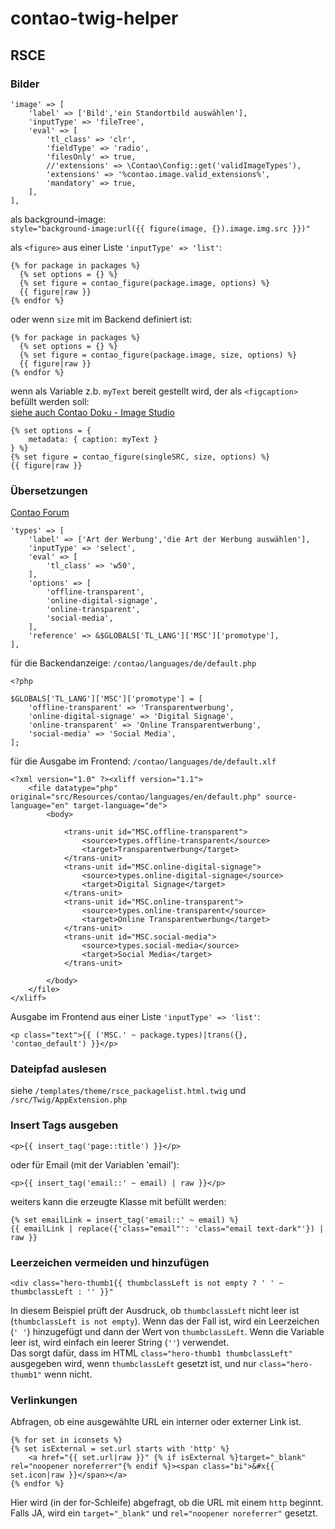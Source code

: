 # contao-twig-helper  
## RSCE  

### Bilder
```
'image' => [
    'label' => ['Bild','ein Standortbild auswählen'],
    'inputType' => 'fileTree',
    'eval' => [
        'tl_class' => 'clr',
        'fieldType' => 'radio',
        'filesOnly' => true,
        //'extensions' => \Contao\Config::get('validImageTypes'),
        'extensions' => '%contao.image.valid_extensions%',
        'mandatory' => true,
    ],
],  
```
als background-image:  
`style="background-image:url({{ figure(image, {}).image.img.src }})"`  

als `<figure>` aus einer Liste `'inputType' => 'list'`:  
```
{% for package in packages %}
  {% set options = {} %}
  {% set figure = contao_figure(package.image, options) %}
  {{ figure|raw }}
{% endfor %}
```
oder wenn `size` mit im Backend definiert ist:  
```
{% for package in packages %}
  {% set options = {} %}
  {% set figure = contao_figure(package.image, size, options) %}
  {{ figure|raw }}
{% endfor %}
```

wenn als Variable z.b. `myText` bereit gestellt wird, der als `<figcaption>` befüllt werden soll:  
[siehe auch Contao Doku - Image Studio](https://docs.contao.org/dev/framework/image-processing/image-studio/)
```
{% set options = {
    metadata: { caption: myText }
} %}
{% set figure = contao_figure(singleSRC, size, options) %}
{{ figure|raw }}
```

### Übersetzungen  
[Contao Forum](https://community.contao.org/de/showthread.php?86761-rsce_mytemplate-html-twig-%C3%9Cbersetzung-ausgeben)  
```
'types' => [
    'label' => ['Art der Werbung','die Art der Werbung auswählen'],
    'inputType' => 'select',
    'eval' => [
        'tl_class' => 'w50',
    ],
    'options' => [
        'offline-transparent',
        'online-digital-signage',
        'online-transparent',
        'social-media',
    ],
    'reference' => &$GLOBALS['TL_LANG']['MSC']['promotype'],
],
```
für die Backendanzeige: `/contao/languages/de/default.php`  
```
<?php

$GLOBALS['TL_LANG']['MSC']['promotype'] = [
    'offline-transparent' => 'Transparentwerbung',
    'online-digital-signage' => 'Digital Signage',
    'online-transparent' => 'Online Transparentwerbung',
    'social-media' => 'Social Media',
];
```
für die Ausgabe im Frontend: `/contao/languages/de/default.xlf`   
```
<?xml version="1.0" ?><xliff version="1.1">
    <file datatype="php" original="src/Resources/contao/languages/en/default.php" source-language="en" target-language="de">
        <body>

            <trans-unit id="MSC.offline-transparent">
                <source>types.offline-transparent</source>
                <target>Transparentwerbung</target>
            </trans-unit>        
            <trans-unit id="MSC.online-digital-signage">
                <source>types.online-digital-signage</source>
                <target>Digital Signage</target>
            </trans-unit>  
            <trans-unit id="MSC.online-transparent">
                <source>types.online-transparent</source>
                <target>Online Transparentwerbung</target>
            </trans-unit>      
            <trans-unit id="MSC.social-media">
                <source>types.social-media</source>
                <target>Social Media</target>
            </trans-unit>              

        </body>
    </file>
</xliff>
```
Ausgabe im Frontend aus einer Liste `'inputType' => 'list'`:  
```
<p class="text">{{ ('MSC.' ~ package.types)|trans({}, 'contao_default') }}</p>
```

### Dateipfad auslesen  
siehe `/templates/theme/rsce_packagelist.html.twig` und `/src/Twig/AppExtension.php`  

### Insert Tags ausgeben  
```
<p>{{ insert_tag('page::title') }}</p>
```
oder für Email (mit der Variablen 'email'):  
```
<p>{{ insert_tag('email::' ~ email) | raw }}</p>
```
weiters kann die erzeugte Klasse mit befüllt werden:  
```
{% set emailLink = insert_tag('email::' ~ email) %}
{{ emailLink | replace({'class="email"': 'class="email text-dark"'}) | raw }}
```

### Leerzeichen vermeiden und hinzufügen  
```
<div class="hero-thumb1{{ thumbclassLeft is not empty ? ' ' ~ thumbclassLeft : '' }}"
```
In diesem Beispiel prüft der Ausdruck, ob `thumbclassLeft` nicht leer ist (`thumbclassLeft is not empty`). Wenn das der Fall ist, wird ein Leerzeichen (`' '`) hinzugefügt und dann der Wert von `thumbclassLeft`. Wenn die Variable leer ist, wird einfach ein leerer String (`''`) verwendet.  
Das sorgt dafür, dass im HTML `class="hero-thumb1 thumbclassLeft"` ausgegeben wird, wenn `thumbclassLeft` gesetzt ist, und nur `class="hero-thumb1"` wenn nicht.  


  
### Verlinkungen  
Abfragen, ob eine ausgewählte URL ein interner oder externer Link ist.  
```
{% for set in iconsets %}
{% set isExternal = set.url starts with 'http' %}
    <a href="{{ set.url|raw }}" {% if isExternal %}target="_blank" rel="noopener noreferrer"{% endif %}><span class="bi">&#x{{ set.icon|raw }}</span></a>
{% endfor %}
```
Hier wird (in der for-Schleife) abgefragt, ob die URL mit einem `http` beginnt. Falls JA, wird ein `target="_blank"` und `rel="noopener noreferrer"` gesetzt.




